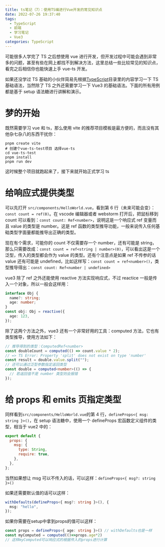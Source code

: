 ```yaml
---
title: ts笔记（7）：使用TS编进行Vue开发的常见知识点
date: 2022-07-26 19:37:40
tags:
  - TypeScript
  - 前端
  - 学习笔记
  - Vue3
categories: TypeScript
---
```


可能很多人学完了 TS 之后想使用 vue 进行开发，但开发过程中可能会遇到非常多的问题，甚至有些在网上都找不到解决方法，这里总结一些比较常见的知识点，看完之后相信你也能快速上手 vue-ts 开发。

如果还没学过 TS 基础的小伙伴简易先根据[TypeScript](/categories/TypeScript/)目录里的内容学习一下 TS 基础语法，当然除了 TS 之外还需要学习一下 Vue3 的基础语法。下面的所有用例都是基于 setup 语法糖进行讲解和演示。

<!-- more -->

# 梦的开始

既然需要学习 vue 和 ts，那么使用 vite 的推荐项目模板是最方便的，而且没有其他杂七杂八的东西干扰你：

```
pnpm create vite
# 创建个vue-ts-test项目 选择vue-ts
cd vue-ts-test
pnpm install
pnpm run dev
```

这时候整个项目就跑起来了，接下来就开始正式学习 ts

# 给响应式提供类型

可以先打开 `src/components/HelloWorld.vue`，看到第 6 行（未来可能会变）：`const count = ref(0)`。在 vscode 编辑器或者 webstorm 打开后，把鼠标移到 count 可以看到：`const count: Ref<number>`，说明这是一个响应式 ref 变量而且 value 的类型是 number。这是 ref 函数的类型推导功能，一般来说传入任何基础类型字面量都能推导出正确的类型。

现在有个需求，可能你的 count 不仅需要存一个 number，还有可能是 string，那么只需要改成：`const count = ref<string | number>(0)`，可以看出这是一个泛型，传入的类型都会作为 value 的类型。还有个注意点是如果 ref 不传参的话 value 还有可能是 undefined，比如这样写：`const count = ref<number>()`，类型推导得出：`const count: Ref<number | undefined>`

vue3 除了 ref 之外还能使用 reactive 方法实现响应式，不过 reactice 一般是传入一个对象，所以一般会这样用：

```ts
interface Obj {
  name?: string;
  age: number;
}
const obj: Obj = reactive({
  age: 123,
});
```

除了这两个方法之外，vue3 还有一个非常好用的工具：computed 方法，它也有类型推导，使用方法如下：

```ts
// 推导得到的类型：ComputedRef<number>
const doubleCount = computed(() => count.value * 2);
// => TS Error: Property 'split' does not exist on type 'number'
const result = double.value.split("");
// 还可以通过泛型参数指定返回类型
const double = computed<number>(() => {
  // 若返回值不是 number 类型则会报错
});
```

# 给 props 和 emits 页指定类型

同样看到`src/components/HelloWorld.vue`的第 4 行，`defineProps<{ msg: string }>()`，在 setup 语法糖中，使用一个 defineProps 宏函数定义组件的类型，相当于 vue2 中的：

```js
export default {
  props: {
    msg: {
      type: String,
      require: true,
    },
  },
};
```

当然如果想让 msg 可以不传入的话，可以这样：`defineProps<{ msg?: string }>()`

如果还需要默认值的话可以这样：

```ts
withDefaults(defineProps<{ msg?: string }>(), {
  msg: "hello",
});
```

如果你需要在setup中拿到props的值可以这样：
```ts
const props = defineProps<{ age: string }>() // withDefaults也是一样
const myComputed = computed(()=>props.age*2)
// 这样myComputed可以响应式的根据传入的props进行计算
```